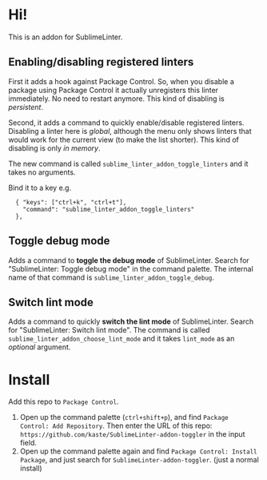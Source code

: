 # Hi!


This is an addon for SublimeLinter. 

## Enabling/disabling registered linters 

First it adds a hook against Package Control. So, when you disable a package using Package Control it actually unregisters this linter immediately. No need to restart anymore. This kind of disabling is *persistent*.

Second, it adds a command to quickly enable/disable registered linters. Disabling a linter here is *global*, although the menu only shows linters that would work for the current view (to make the list shorter). This kind of disabling is only *in memory*.

The new command is called `sublime_linter_addon_toggle_linters` and it takes no arguments.

Bind it to a key e.g. 

```
  { "keys": ["ctrl+k", "ctrl+t"],
    "command": "sublime_linter_addon_toggle_linters"
  },
```

## Toggle debug mode

Adds a command to **toggle the debug mode** of SublimeLinter. Search for "SublimeLinter: Toggle debug mode" in the command palette. The internal name of that command is `sublime_linter_addon_toggle_debug`. 

## Switch lint mode

Adds a command to quickly **switch the lint mode** of SublimeLinter. Search for "SublimeLinter: Switch lint mode". The command is called `sublime_linter_addon_choose_lint_mode` and it takes `lint_mode` as an *optional* argument. 

# Install

Add this repo to `Package Control`.

1. Open up the command palette (`ctrl+shift+p`), and find `Package Control: Add Repository`. Then enter the URL of this repo: `https://github.com/kaste/SublimeLinter-addon-toggler` in the input field.
2. Open up the command palette again and find `Package Control: Install Package`, and just search for `SublimeLinter-addon-toggler`. (just a normal install)


